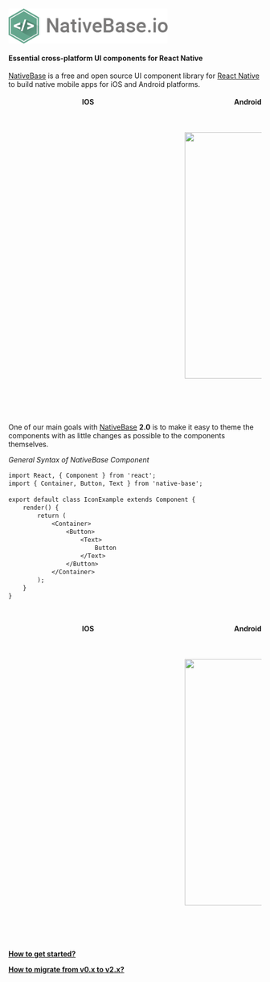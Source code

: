# <img src='/docs/assets/NB.png' height='70' align="center">

#### Essential cross-platform UI components for React Native
[NativeBase](http://nativebase.io/) is a free and open source UI component library for [React Native](https://facebook.github.io/react-native/) to build native mobile apps for iOS and Android platforms.

<table>
  <thead>
    <tr style="border-style: hidden">
      <th style="border-style: hidden; padding-right: 34px;">IOS</th>
      <th style="padding-right: 140px;">Android</th>
    </tr>
  </thead>
  <thead>
    <tr style="border-style: hidden">
      <th style="border-style: hidden;">
        <div style="background: url(/docs/assets/iphone.png) no-repeat; padding: 63px 20px 100px 18px; width: 292px"><img src="{{('/docs/assets/ios/demo.gif')}}" alt="" /></div></th>
      <th>
        <div style="background: url(/docs/assets/android.png) no-repeat; padding: 45px 118px 68px 0px; background-size: 292px 576px;"><img src="{{('/docs/assets/android/demo.gif')}}" alt="" width="266px" height="490px" /></div></th>
    </tr>
  </thead>
</table>

One of our main goals with [NativeBase](http://nativebase.io/) **2.0** is to make it easy to theme the components with as little changes as possible to the components themselves.

*General Syntax of NativeBase Component*

<pre class="line-numbers"><code class="language-jsx">import React, { Component } from 'react';
import { Container, Button, Text } from 'native-base';
​
export default class IconExample extends Component {
    render() {
        return (
            &lt;Container>
                &lt;Button>
                    &lt;Text>
                        Button
                    &lt;/Text>
                &lt;/Button>
            &lt;/Container>
        );
    }
}</code></pre>
<br />
<table>
  <thead>
    <tr style="border-style: hidden">
      <th style="border-style: hidden; padding-right: 34px;">IOS</th>
      <th style="padding-right: 140px;">Android</th>
    </tr>
  </thead>
  <thead>
    <tr style="border-style: hidden">
      <th style="border-style: hidden;">
        <div style="background: url(/docs/assets/iphone.png) no-repeat; padding: 63px 20px 100px 18px; width: 292px"><img src="{{('/docs/assets/ios/components/button.png')}}" alt="" /></div></th>
      <th>
        <div style="background: url(/docs/assets/android.png) no-repeat; padding: 45px 118px 68px 0px; background-size: 292px 576px;"><img src="{{('/docs/assets/android/components/button.png')}}" alt="" width="266px" height="490px" /></div></th>
    </tr>
  </thead>
</table>

**[How to get started?](/docs/GetStarted.md)**

**[How to migrate from v0.x to v2.x?](/docs/Migration.md)**
